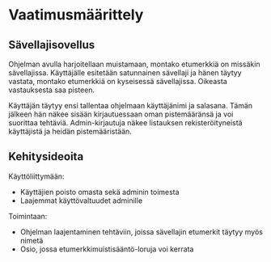 # Vaatimusmäärittely 

## Sävellajisovellus

Ohjelman avulla harjoitellaan muistamaan, montako etumerkkiä on missäkin sävellajissa. Käyttäjälle esitetään satunnainen sävellaji ja hänen täytyy vastata, montako etumerkkiä on kyseisessä sävellajissa. Oikeasta vastauksesta saa pisteen.

Käyttäjän täytyy ensi tallentaa ohjelmaan käyttäjänimi ja salasana. Tämän jälkeen hän näkee sisään kirjautuessaan oman pistemääränsä ja voi suorittaa tehtäviä. Admin-kirjautuja näkee listauksen rekisteröityneistä käyttäjistä ja heidän pistemääristään.

## Kehitysideoita

Käyttöliittymään:
- Käyttäjien poisto omasta sekä adminin toimesta
- Laajemmat käyttövaltuudet adminille

Toimintaan:
- Ohjelman laajentaminen tehtäviin, joissa sävellajin etumerkit täytyy myös nimetä
- Osio, jossa etumerkkimuistisääntö-loruja voi kerrata

